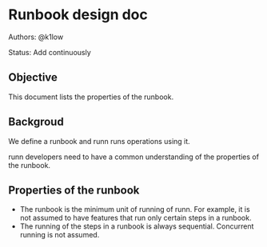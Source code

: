 # Runbook design doc

Authors: @k1low

Status: Add continuously

## Objective

This document lists the properties of the runbook.

## Backgroud

We define a runbook and runn runs operations using it.

runn developers need to have a common understanding of the properties of the runbook.

## Properties of the runbook

- The runbook is the minimum unit of running of runn. For example, it is not assumed to have features that run only certain steps in a runbook.
- The running of the steps in a runbook is always sequential. Concurrent running is not assumed.
